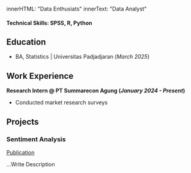 innerHTML: "Data Enthusiats"
innerText: "Data Analyst"
#### Technical Skills: SPSS, R, Python
## Education
- BA, Statistics | Universitas Padjadjaran (_March 2025_)

## Work Experience
**Research Intern @ PT Summarecon Agung (_January 2024 - Present_)**
- Conducted market research surveys 

## Projects
### Sentiment Analysis
[Publication](link)

...Write Description
